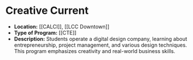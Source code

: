 # Creative Current
- **Location:** [[CALCI]], [[LCC Downtown]]
- **Type of Program:** [[CTE]]
- **Description:** Students operate a digital design company, learning about entrepreneurship, project management, and various design techniques. This program emphasizes creativity and real-world business skills.
